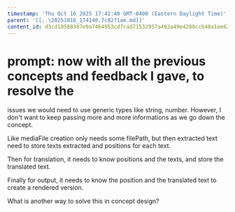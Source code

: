 ```yaml
---
timestamp: 'Thu Oct 16 2025 17:41:40 GMT-0400 (Eastern Daylight Time)'
parent: '[[..\20251016_174140.7c8271ae.md]]'
content_id: d3cd10588387e9a7464953cd7cad71532957a493a49e4280ccb48a1ee62d2e15
---
```


# prompt: now with all the previous concepts and feedback I gave, to resolve the

issues we would need to use generic types like string, number. However, I don't want to keep passing more and more informations as we go down the concept.

Like mediaFile creation only needs some filePath, but then extracted text need
to store texts extracted and positions for each text.

Then for translation, it needs to know positions and the texts, and store the translated text.

Finally for output, it needs to know the position and the translated text to
create a rendered version.

What is another way to solve this in concept design?
